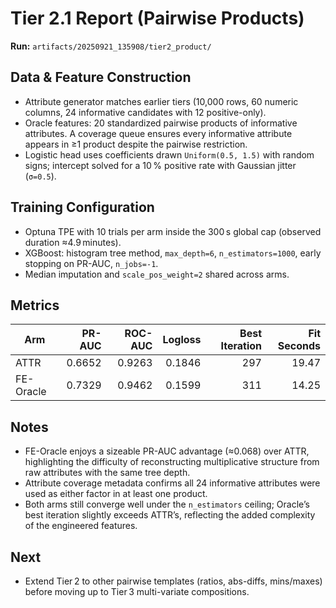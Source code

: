 # Tier 2.1 Report (Pairwise Products)

**Run:** `artifacts/20250921_135908/tier2_product/`

## Data & Feature Construction
- Attribute generator matches earlier tiers (10,000 rows, 60 numeric columns, 24 informative candidates with 12 positive-only).
- Oracle features: 20 standardized pairwise products of informative attributes. A coverage queue ensures every informative attribute appears in ≥1 product despite the pairwise restriction.
- Logistic head uses coefficients drawn `Uniform(0.5, 1.5)` with random signs; intercept solved for a 10 % positive rate with Gaussian jitter (`σ=0.5`).

## Training Configuration
- Optuna TPE with 10 trials per arm inside the 300 s global cap (observed duration ≈4.9 minutes).
- XGBoost: histogram tree method, `max_depth=6`, `n_estimators=1000`, early stopping on PR-AUC, `n_jobs=-1`.
- Median imputation and `scale_pos_weight=2` shared across arms.

## Metrics

| Arm        | PR-AUC | ROC-AUC | Logloss | Best Iteration | Fit Seconds |
|------------|-------:|--------:|--------:|---------------:|------------:|
| ATTR       | 0.6652 | 0.9263  | 0.1846  | 297            | 19.47       |
| FE-Oracle  | 0.7329 | 0.9462  | 0.1599  | 311            | 14.25       |

## Notes
- FE-Oracle enjoys a sizeable PR-AUC advantage (≈0.068) over ATTR, highlighting the difficulty of reconstructing multiplicative structure from raw attributes with the same tree depth.
- Attribute coverage metadata confirms all 24 informative attributes were used as either factor in at least one product.
- Both arms still converge well under the `n_estimators` ceiling; Oracle’s best iteration slightly exceeds ATTR’s, reflecting the added complexity of the engineered features.

## Next
- Extend Tier 2 to other pairwise templates (ratios, abs-diffs, mins/maxes) before moving up to Tier 3 multi-variate compositions.
